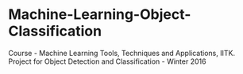 # Machine-Learning-Object-Classification
Course - Machine Learning Tools, Techniques and Applications, IITK.
Project for Object Detection and Classification - Winter 2016
